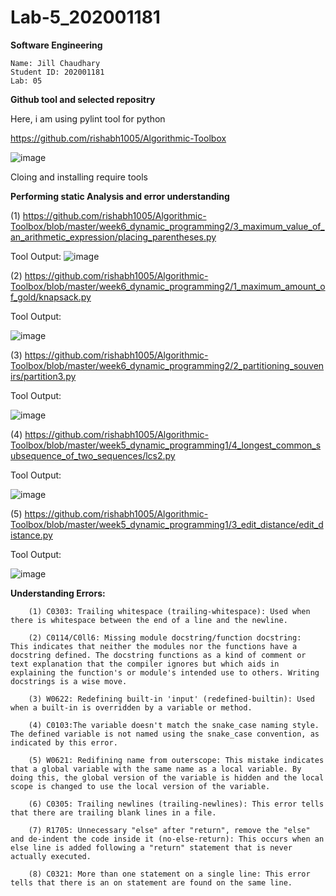 # Lab-5_202001181

**Software Engineering**

    Name: Jill Chaudhary
    Student ID: 202001181
    Lab: 05

**Github tool and selected repositry**


Here, i am using pylint tool for python

https://github.com/rishabh1005/Algorithmic-Toolbox

![image](https://user-images.githubusercontent.com/83700057/225568552-f3f77595-e116-47b4-aa08-88ed2159cb90.png)


Cloing and installing require tools


**Performing static Analysis and error understanding**


(1) https://github.com/rishabh1005/Algorithmic-Toolbox/blob/master/week6_dynamic_programming2/3_maximum_value_of_an_arithmetic_expression/placing_parentheses.py

Tool Output:
![image](https://user-images.githubusercontent.com/83700057/225569242-0e5c4a47-d744-420b-b578-350b68ef3c9e.png)

(2) https://github.com/rishabh1005/Algorithmic-Toolbox/blob/master/week6_dynamic_programming2/1_maximum_amount_of_gold/knapsack.py

Tool Output:

![image](https://user-images.githubusercontent.com/83700057/225570057-bf8db995-b250-4538-a904-b682c2211600.png)

(3) https://github.com/rishabh1005/Algorithmic-Toolbox/blob/master/week6_dynamic_programming2/2_partitioning_souvenirs/partition3.py

Tool Output:

![image](https://user-images.githubusercontent.com/83700057/225570809-91ee6530-5346-49e0-a6a4-0efd0b96cb46.png)

(4) https://github.com/rishabh1005/Algorithmic-Toolbox/blob/master/week5_dynamic_programming1/4_longest_common_subsequence_of_two_sequences/lcs2.py

Tool Output:

![image](https://user-images.githubusercontent.com/83700057/225571548-9c6afada-36ec-439e-b552-2e05eb527f74.png)

(5) https://github.com/rishabh1005/Algorithmic-Toolbox/blob/master/week5_dynamic_programming1/3_edit_distance/edit_distance.py

Tool Output:

![image](https://user-images.githubusercontent.com/83700057/225571891-61226b93-7411-4e7a-8d77-2b641848d4a1.png)




**Understanding Errors:**

        (1) C0303: Trailing whitespace (trailing-whitespace): Used when there is whitespace between the end of a line and the newline.

        (2) C0114/C0ll6: Missing module docstring/function docstring:   This indicates that neither the modules nor the functions have a docstring defined. The docstring functions as a kind of comment or text explanation that the compiler ignores but which aids in explaining the function's or module's intended use to others. Writing docstrings is a wise move.

        (3) W0622: Redefining built-in 'input' (redefined-builtin): Used when a built-in is overridden by a variable or method.

        (4) C0103:The variable doesn't match the snake_case naming style. The defined variable is not named using the snake_case convention, as indicated by this error.

        (5) W0621: Redifining name from outerscope: This mistake indicates that a global variable with the same name as a local variable. By doing this, the global version of the variable is hidden and the local scope is changed to use the local version of the variable.

        (6) C0305: Trailing newlines (trailing-newlines): This error tells that there are trailing blank lines in a file.

        (7) R1705: Unnecessary "else" after "return", remove the "else" and de-indent the code inside it (no-else-return): This occurs when an else line is added following a "return" statement that is never actually executed.

        (8) C0321: More than one statement on a single line: This error tells that there is an on statement are found on the same line.















